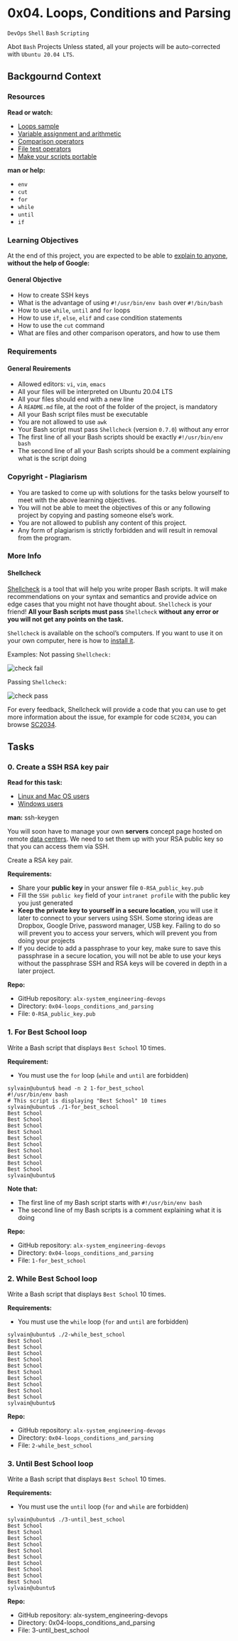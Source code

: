 0x04. Loops, Conditions and Parsing
===================================

`DevOps` `Shell` `Bash` `Scripting`

Abot `Bash` Projects
Unless stated, all your projects will be auto-corrected with `Ubuntu 20.04 LTS`.

## Backgournd Context
### Resources
**Read or watch:**
  * [Loops sample](https://tldp.org/LDP/Bash-Beginners-Guide/html/sect_09_01.html)
  * [Variable assignment and arithmetic](https://tldp.org/LDP/abs/html/ops.html)
  * [Comparison operators](https://tldp.org/LDP/abs/html/comparison-ops.html)
  * [File test operators](https://tldp.org/LDP/abs/html/fto.html)
  * [Make your scripts portable](https://www.cyberciti.biz/tips/finding-bash-perl-python-portably-using-env.html)

**man or help:**
  * `env`
  * `cut`
  * `for`
  * `while`
  * `until`
  * `if`

### Learning Objectives
At the end of this project, you are expected to be able to [explain to anyone](https://fs.blog/feynman-learning-technique/), **without the help of Google:**

#### General Objective
  * How to create SSH keys
  * What is the advantage of using `#!/usr/bin/env bash` over `#!/bin/bash`
  * How to use `while`, `until` and `for` loops
  * How to use `if`, `else`, `elif` and `case` condition statements
  * How to use the `cut` command
  * What are files and other comparison operators, and how to use them

### Requirements
#### General Reuirements
  * Allowed editors: `vi`, `vim`, `emacs`
  * All your files will be interpreted on Ubuntu 20.04 LTS
  * All your files should end with a new line
  * A `README.md` file, at the root of the folder of the project, is mandatory
  * All your Bash script files must be executable
  * You are not allowed to use `awk`
  * Your Bash script must pass `Shellcheck` (version `0.7.0`) without any error
  * The first line of all your Bash scripts should be exactly `#!/usr/bin/env bash`
  * The second line of all your Bash scripts should be a comment explaining what is the script doing

### Copyright - Plagiarism
  * You are tasked to come up with solutions for the tasks below yourself to meet with the above learning objectives.
  * You will not be able to meet the objectives of this or any following project by copying and pasting someone else’s work.
  * You are not allowed to publish any content of this project.
  * Any form of plagiarism is strictly forbidden and will result in removal from the program.

### More Info
#### Shellcheck
[Shellcheck](https://github.com/koalaman/shellcheck) is a tool that will help you write proper Bash scripts. It will make recommendations on your syntax and semantics and provide advice on edge cases that you might not have thought about. `Shellcheck` is your friend! **All your Bash scripts must pass** `Shellcheck` **without any error or you will not get any points on the task.**

`Shellcheck` is available on the school’s computers. If you want to use it on your own computer, here is how to [install it](https://github.com/koalaman/shellcheck#installing).

Examples:
Not passing `Shellcheck:`

![check fail](images/shellcheck_fail.JPG)

Passing `Shellcheck:`

![check pass](images/shellcheck_pass.JPG)

For every feedback, Shellcheck will provide a code that you can use to get more information about the issue, for example for code `SC2034`, you can browse [SC2034](https://github.com/koalaman/shellcheck/wiki/SC2034).

## Tasks
### 0. Create a SSH RSA key pair
**Read for this task:**
  * [Linux and Mac OS users](https://askubuntu.com/questions/61557/how-do-i-set-up-ssh-authentication-keys)
  * [Windows users](https://docs.rackspace.com/docs/generating-rsa-keys-with-ssh-puttygen)

**man:** ssh-keygen

You will soon have to manage your own **servers** concept page hosted on remote [data centers](https://www.youtube.com/watch?v=iuqXFC_qIvA&t=46s). We need to set them up with your RSA public key so that you can access them via SSH.

Create a RSA key pair.

**Requirements:**

  * Share your **public key** in your answer file `0-RSA_public_key.pub`
  * Fill the `SSH public key` field of your `intranet profile` with the public key you just generated
  * **Keep the private key to yourself in a secure location**, you will use it later to connect to your servers using SSH. Some storing ideas are Dropbox, Google Drive, password manager, USB key. Failing to do so will prevent you to access your servers, which will prevent you from doing your projects
  * If you decide to add a passphrase to your key, make sure to save this passphrase in a secure location, you will not be able to use your keys without the passphrase
SSH and RSA keys will be covered in depth in a later project.

**Repo:**

  * GitHub repository: `alx-system_engineering-devops`
  * Directory: `0x04-loops_conditions_and_parsing`
  * File: `0-RSA_public_key.pub`

### 1. For Best School loop
Write a Bash script that displays `Best School` 10 times.

**Requirement:**

  * You must use the `for` loop (`while` and `until` are forbidden)
```
sylvain@ubuntu$ head -n 2 1-for_best_school 
#!/usr/bin/env bash
# This script is displaying "Best School" 10 times
sylvain@ubuntu$ ./1-for_best_school 
Best School
Best School
Best School
Best School
Best School
Best School
Best School
Best School
Best School
Best School
sylvain@ubuntu$ 
```
**Note that:**

  * The first line of my Bash script starts with `#!/usr/bin/env bash`
  * The second line of my Bash scripts is a comment explaining what it is doing

**Repo:**
  * GitHub repository: `alx-system_engineering-devops`
  * Directory: `0x04-loops_conditions_and_parsing`
  * File: `1-for_best_school`

### 2. While Best School loop
Write a Bash script that displays `Best School` 10 times.

**Requirements:**
  * You must use the `while` loop (`for` and `until` are forbidden)
```
sylvain@ubuntu$ ./2-while_best_school
Best School
Best School
Best School
Best School
Best School
Best School
Best School
Best School
Best School
Best School
sylvain@ubuntu$
```
**Repo:**
  * GitHub repository: `alx-system_engineering-devops`
  * Directory: `0x04-loops_conditions_and_parsing`
  * File: `2-while_best_school`

### 3. Until Best School loop
Write a Bash script that displays `Best School` 10 times.

**Requirements:**
  * You must use the `until` loop (`for` and `while` are forbidden)
```
sylvain@ubuntu$ ./3-until_best_school
Best School
Best School
Best School
Best School
Best School
Best School
Best School
Best School
Best School
Best School
sylvain@ubuntu$
```
**Repo:**
  * GitHub repository: alx-system_engineering-devops
  * Directory: 0x04-loops_conditions_and_parsing
  * File: 3-until_best_school